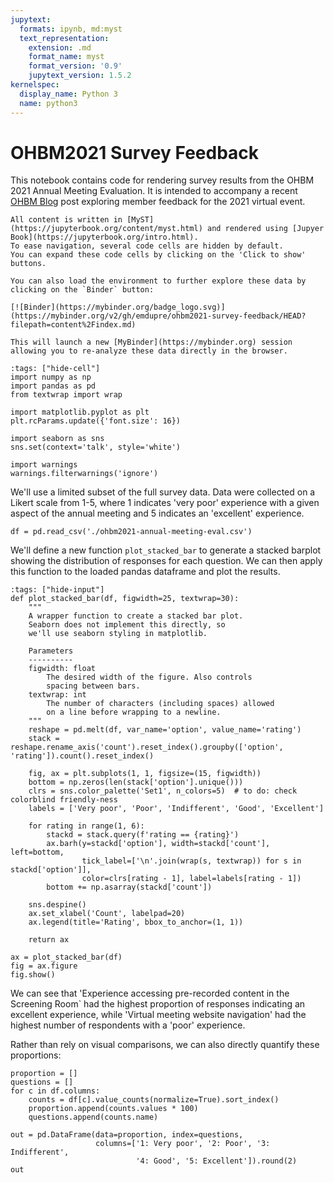 ```yaml
---
jupytext:
  formats: ipynb, md:myst
  text_representation:
    extension: .md
    format_name: myst
    format_version: '0.9'
    jupytext_version: 1.5.2
kernelspec:
  display_name: Python 3
  name: python3
---
```


# OHBM2021 Survey Feedback

This notebook contains code for rendering survey results from the OHBM 2021 Annual Meeting Evaluation.
It is intended to accompany a recent [OHBM Blog](https://www.ohbmbrainmappingblog.com/) post exploring member feedback for the 2021 virtual event.

```{note}
All content is written in [MyST](https://jupyterbook.org/content/myst.html) and rendered using [Jupyer Book](https://jupyterbook.org/intro.html).
To ease navigation, several code cells are hidden by default.
You can expand these code cells by clicking on the 'Click to show' buttons.

You can also load the environment to further explore these data by clicking on the `Binder` button:

[![Binder](https://mybinder.org/badge_logo.svg)](https://mybinder.org/v2/gh/emdupre/ohbm2021-survey-feedback/HEAD?filepath=content%2Findex.md)

This will launch a new [MyBinder](https://mybinder.org) session allowing you to re-analyze these data directly in the browser.
```

```{code-cell} python3
:tags: ["hide-cell"]
import numpy as np
import pandas as pd
from textwrap import wrap

import matplotlib.pyplot as plt
plt.rcParams.update({'font.size': 16})

import seaborn as sns
sns.set(context='talk', style='white')

import warnings
warnings.filterwarnings('ignore')
```

We'll use a limited subset of the full survey data.
Data were collected on a Likert scale from 1-5, where 1 indicates 'very poor' experience with a given aspect of the annual meeting and 5 indicates an 'excellent' experience.

```{code-cell} python3
df = pd.read_csv('./ohbm2021-annual-meeting-eval.csv')
```

We'll define a new function `plot_stacked_bar` to generate a stacked barplot showing the distribution of responses for each question.
We can then apply this function to the loaded pandas dataframe and plot the results.

```{code-cell} python3
:tags: ["hide-input"]
def plot_stacked_bar(df, figwidth=25, textwrap=30):
    """
    A wrapper function to create a stacked bar plot.
    Seaborn does not implement this directly, so
    we'll use seaborn styling in matplotlib.

    Parameters
    ----------
    figwidth: float
        The desired width of the figure. Also controls
        spacing between bars.
    textwrap: int
        The number of characters (including spaces) allowed
        on a line before wrapping to a newline.
    """
    reshape = pd.melt(df, var_name='option', value_name='rating')
    stack = reshape.rename_axis('count').reset_index().groupby(['option', 'rating']).count().reset_index()

    fig, ax = plt.subplots(1, 1, figsize=(15, figwidth))
    bottom = np.zeros(len(stack['option'].unique()))
    clrs = sns.color_palette('Set1', n_colors=5)  # to do: check colorblind friendly-ness
    labels = ['Very poor', 'Poor', 'Indifferent', 'Good', 'Excellent']

    for rating in range(1, 6):
        stackd = stack.query(f'rating == {rating}')
        ax.barh(y=stackd['option'], width=stackd['count'], left=bottom,
                tick_label=['\n'.join(wrap(s, textwrap)) for s in stackd['option']],
                color=clrs[rating - 1], label=labels[rating - 1])
        bottom += np.asarray(stackd['count'])

    sns.despine()
    ax.set_xlabel('Count', labelpad=20)
    ax.legend(title='Rating', bbox_to_anchor=(1, 1))

    return ax
```

```{code-cell} python3
ax = plot_stacked_bar(df)
fig = ax.figure
fig.show()
```

We can see that 'Experience accessing pre-recorded content in the Screening Room` had the highest proportion of responses indicating an excellent experience,
while 'Virtual meeting website navigation' had the highest number of respondents with a 'poor' experience.

Rather than rely on visual comparisons, we can also directly quantify these proportions:

```{code-cell} python3
proportion = []
questions = []
for c in df.columns:
    counts = df[c].value_counts(normalize=True).sort_index()
    proportion.append(counts.values * 100)
    questions.append(counts.name)

out = pd.DataFrame(data=proportion, index=questions,
                   columns=['1: Very poor', '2: Poor', '3: Indifferent',
                            '4: Good', '5: Excellent']).round(2)
out
```
